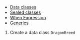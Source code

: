 * [Data classes](https://kotlinlang.org/docs/data-classes.html)
* [Sealed classes](https://kotlinlang.org/docs/sealed-classes.html)
* [When Expression](https://kotlinlang.org/docs/control-flow.html#when-expression)
* [Generics](https://kotlinlang.org/docs/generics.html)

1. Create a data class `DragonBreed`
